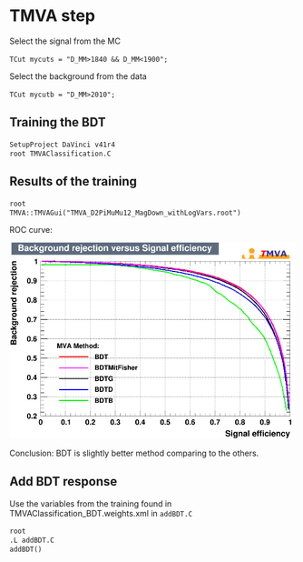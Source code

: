 # TMVA step

Select the signal from the MC

`TCut mycuts = "D_MM>1840 && D_MM<1900";`

Select the background from the data

`TCut mycutb = "D_MM>2010";`

## Training the BDT

```
SetupProject DaVinci v41r4
root TMVAClassification.C
```

## Results of the training

```
root
TMVA::TMVAGui("TMVA_D2PiMuMu12_MagDown_withLogVars.root")
```

ROC curve:

![Alt text](roc.png?raw=true "ROC curve")

Conclusion: BDT is slightly better method comparing to the others.

## Add BDT response 

Use the variables from the training found in TMVAClassification_BDT.weights.xml in `addBDT.C`

```
root
.L addBDT.C
addBDT()
```